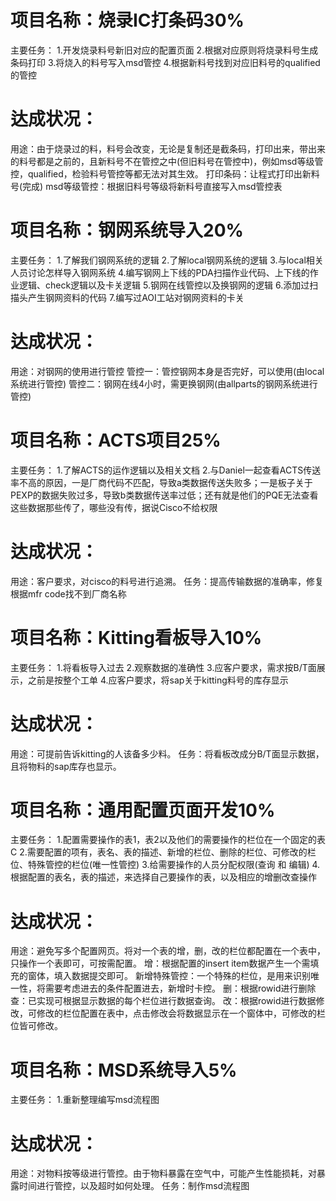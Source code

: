 # 项目名称：烧录IC打条码30%
主要任务：
    1.开发烧录料号新旧对应的配置页面
    2.根据对应原则将烧录料号生成条码打印
    3.将烧入的料号写入msd管控
    4.根据新料号找到对应旧料号的qualified的管控
# 达成状况：
用途：由于烧录过的料，料号会改变，无论是复制还是截条码，打印出来，带出来的料号都是之前的，且新料号不在管控之中(但旧料号在管控中)，例如msd等级管控，qualified，检验料号管控等都无法对其生效。
打印条码：让程式打印出新料号(完成)
msd等级管控：根据旧料号等级将新料号直接写入msd管控表


# 项目名称：钢网系统导入20%
主要任务：
    1.了解我们钢网系统的逻辑
    2.了解local钢网系统的逻辑
    3.与local相关人员讨论怎样导入钢网系统
    4.编写钢网上下线的PDA扫描作业代码、上下线的作业逻辑、check逻辑以及卡关逻辑
    5.钢网在线管控以及换钢网的逻辑
    6.添加过扫描头产生钢网资料的代码
    7.编写过AOI工站对钢网资料的卡关
# 达成状况：
用途：对钢网的使用进行管控
管控一：管控钢网本身是否完好，可以使用(由local系统进行管控)
管控二：钢网在线4小时，需更换钢网(由allparts的钢网系统进行管控)


# 项目名称：ACTS项目25%
主要任务：
    1.了解ACTS的运作逻辑以及相关文档
    2.与Daniel一起查看ACTS传送率不高的原因，一是厂商代码不匹配，导致a类数据传送失败多；一是板子关于PEXP的数据失败过多，导致b类数据传送率过低；还有就是他们的PQE无法查看这些数据那些传了，哪些没有传，据说Cisco不给权限
# 达成状况：
用途：客户要求，对cisco的料号进行追溯。
任务：提高传输数据的准确率，修复根据mfr code找不到厂商名称


# 项目名称：Kitting看板导入10%
主要任务：
    1.将看板导入过去
    2.观察数据的准确性
    3.应客户要求，需求按B/T面展示，之前是按整个工单
    4.应客户要求，将sap关于kitting料号的库存显示
# 达成状况：
用途：可提前告诉kitting的人该备多少料。
任务：将看板改成分B/T面显示数据，且将物料的sap库存也显示。


# 项目名称：通用配置页面开发10%
主要任务：
    1.配置需要操作的表1，表2以及他们的需要操作的栏位在一个固定的表C
    2.需要配置的项有，表名、表的描述、新增的栏位、删除的栏位、可修改的栏位、特殊管控的栏位(唯一性管控)
    3.给需要操作的人员分配权限(查询 和 编辑)
    4.根据配置的表名，表的描述，来选择自己要操作的表，以及相应的增删改查操作
# 达成状况：
用途：避免写多个配置网页。将对一个表的增，删，改的栏位都配置在一个表中，只操作一个表即可，可按需配置。
增：根据配置的insert item数据产生一个需填充的窗体，填入数据提交即可。
新增特殊管控：一个特殊的栏位，是用来识别唯一性，将需要考虑进去的条件配置进去，新增时卡控。
删：根据rowid进行删除
查：已实现可根据显示数据的每个栏位进行数据查询。
改：根据rowid进行数据修改，可修改的栏位配置在表中，点击修改会将数据显示在一个窗体中，可修改的栏位皆可修改。


# 项目名称：MSD系统导入5%
主要任务：
    1.重新整理编写msd流程图
# 达成状况：
用途：对物料按等级进行管控。由于物料暴露在空气中，可能产生性能损耗，对暴露时间进行管控，以及超时如何处理。
任务：制作msd流程图
